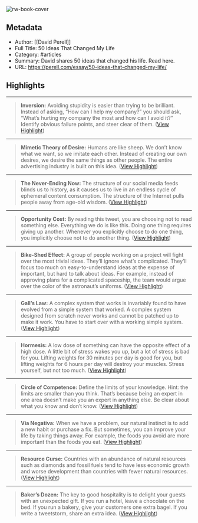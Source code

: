 ![rw-book-cover](https://i0.wp.com/perell.com/wp-content/uploads/2020/12/cropped-dp_square-1.png?fit=192%2C192&ssl=1)

## Metadata
- Author: [[David Perell]]
- Full Title: 50 Ideas That Changed My Life
- Category: #articles
- Summary: David shares 50 ideas that changed his life. Read here.
- URL: https://perell.com/essay/50-ideas-that-changed-my-life/

## Highlights
***

> **Inversion:** Avoiding stupidity is easier than trying to be brilliant. Instead of asking, “How can I help my company?” you should ask, “What’s hurting my company the most and how can I avoid it?” Identify obvious failure points, and steer clear of them. ([View Highlight](https://read.readwise.io/read/01gy7zmzpzasg4e1e29d1ghwp7))

***

> **Mimetic Theory of Desire:** Humans are like sheep. We don’t know what we want, so we imitate each other. Instead of creating our own desires, we desire the same things as other people. The entire advertising industry is built on this idea. ([View Highlight](https://read.readwise.io/read/01gy7zp0hmekg5pz7dya4mttqw))

***

> **The Never-Ending Now:** The structure of our social media feeds blinds us to history, as it causes us to live in an endless cycle of ephemeral content consumption. The structure of the Internet pulls people away from age-old wisdom. ([View Highlight](https://read.readwise.io/read/01gy7zqapx38j8e45kwhnp8s5y))

***

> **Opportunity Cost:** By reading this tweet, you are choosing not to read something else. Everything we do is like this. Doing one thing requires giving up another. Whenever you explicitly choose to do one thing, you implicitly choose not to do another thing. ([View Highlight](https://read.readwise.io/read/01gy7zrpytv9rxwv7c6dw6neny))

***

> **Bike-Shed Effect:** A group of people working on a project will fight over the most trivial ideas. They’ll ignore what’s complicated. They’ll focus too much on easy-to-understand ideas at the expense of important, but hard to talk about ideas. For example, instead of approving plans for a complicated spaceship, the team would argue over the color of the astronaut’s uniforms. ([View Highlight](https://read.readwise.io/read/01gy7zsxb3hs5kvc2y40htbe5s))

***

> **Gall’s Law:** A complex system that works is invariably found to have evolved from a simple system that worked. A complex system designed from scratch never works and cannot be patched up to make it work. You have to start over with a working simple system. ([View Highlight](https://read.readwise.io/read/01gy7zv5s9nq13tbynw2ec56hr))

***

> **Hormesis:** A low dose of something can have the opposite effect of a high dose. A little bit of stress wakes you up, but a lot of stress is bad for you. Lifting weights for 30 minutes per day is good for you, but lifting weights for 6 hours per day will destroy your muscles. Stress yourself, but not too much. ([View Highlight](https://read.readwise.io/read/01gy7zxe202w15g140nh9bm5a4))

***

> **Circle of Competence:** Define the limits of your knowledge. Hint: the limits are smaller than you think. That’s because being an expert in one area doesn’t make you an expert in anything else. Be clear about what you know and don’t know. ([View Highlight](https://read.readwise.io/read/01gy800h8xhyrvra8e8rc2wmqx))

***

> **Via Negativa:** When we have a problem, our natural instinct is to add a new habit or purchase a fix. But sometimes, you can improve your life by taking things away. For example, the foods you avoid are more important than the foods you eat. ([View Highlight](https://read.readwise.io/read/01gy801xd7fy3hdwrjmsf9vqcg))

***

> **Resource Curse:** Countries with an abundance of natural resources such as diamonds and fossil fuels tend to have less economic growth and worse development than countries with fewer natural resources. ([View Highlight](https://read.readwise.io/read/01gy802b629pp5tqw1jp576j55))

***

> **Baker’s Dozen:** The key to good hospitality is to delight your guests with an unexpected gift. If you run a hotel, leave a chocolate on the bed. If you run a bakery, give your customers one extra bagel. If you write a tweetstorm, share an extra idea. ([View Highlight](https://read.readwise.io/read/01gy80324ew30yxqr21sz4wd05))

